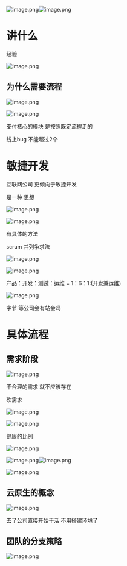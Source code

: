 ![image.png](./assets/1703081596166-image.png)![image.png](./assets/1703081614204-image.png)

# 讲什么

经验

![image.png](./assets/1703081643499-image.png)

## 为什么需要流程

![image.png](./assets/1703081755673-image.png)

![image.png](./assets/1703081802952-image.png)

支付核心的模块 是按照既定流程走的

线上bug 不能超过2个


# 敏捷开发

互联网公司 更倾向于敏捷开发

是一种  思想

![image.png](./assets/1703413774642-image.png)


![image.png](./assets/1703413830818-image.png)


有具体的方法

scrum 并列争求法

![image.png](./assets/1703414004120-image.png)

![image.png](./assets/1703414076567-image.png)


产品：开发：测试：运维 = 1：6：1:(开发兼运维)

![image.png](./assets/1703414207709-image.png)


字节 等公司会有站会吗



# 具体流程

## 需求阶段

![image.png](./assets/1703414659141-image.png)


不合理的需求  就不应该存在 

砍需求

![image.png](./assets/1703414705043-image.png)


![image.png](./assets/1703414925831-image.png)


健康的比例

![image.png](./assets/1703415024561-image.png)


![image.png](./assets/1703415089602-image.png)![image.png](./assets/1703415188517-image.png)

![image.png](./assets/1703415246972-image.png)

## 云原生的概念


![image.png](./assets/1703415363234-image.png)


去了公司直接开始干活  不用搭建环境了




## 团队的分支策略


![image.png](./assets/1703415408569-image.png)

